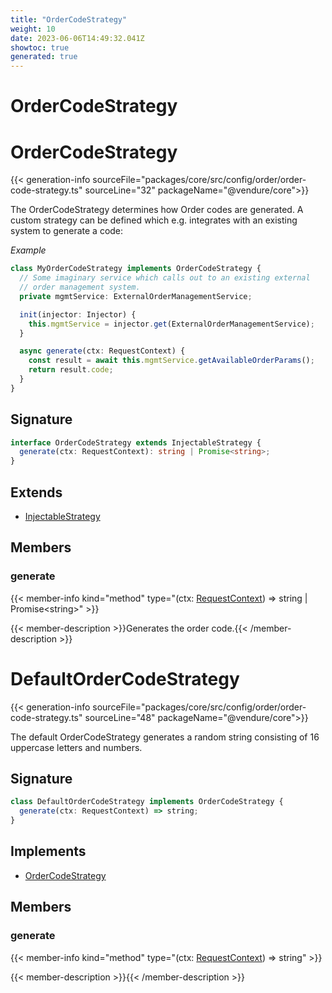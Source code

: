 ```yaml
---
title: "OrderCodeStrategy"
weight: 10
date: 2023-06-06T14:49:32.041Z
showtoc: true
generated: true
---
```

<!-- This file was generated from the Vendure source. Do not modify. Instead, re-run the "docs:build" script -->

# OrderCodeStrategy
<div class="symbol">


# OrderCodeStrategy

{{< generation-info sourceFile="packages/core/src/config/order/order-code-strategy.ts" sourceLine="32" packageName="@vendure/core">}}

The OrderCodeStrategy determines how Order codes are generated.
A custom strategy can be defined which e.g. integrates with an
existing system to generate a code:

*Example*

```TypeScript
class MyOrderCodeStrategy implements OrderCodeStrategy {
  // Some imaginary service which calls out to an existing external
  // order management system.
  private mgmtService: ExternalOrderManagementService;

  init(injector: Injector) {
    this.mgmtService = injector.get(ExternalOrderManagementService);
  }

  async generate(ctx: RequestContext) {
    const result = await this.mgmtService.getAvailableOrderParams();
    return result.code;
  }
}
```

## Signature

```TypeScript
interface OrderCodeStrategy extends InjectableStrategy {
  generate(ctx: RequestContext): string | Promise<string>;
}
```
## Extends

 * <a href='/typescript-api/common/injectable-strategy#injectablestrategy'>InjectableStrategy</a>


## Members

### generate

{{< member-info kind="method" type="(ctx: <a href='/typescript-api/request/request-context#requestcontext'>RequestContext</a>) => string | Promise&#60;string&#62;"  >}}

{{< member-description >}}Generates the order code.{{< /member-description >}}


</div>
<div class="symbol">


# DefaultOrderCodeStrategy

{{< generation-info sourceFile="packages/core/src/config/order/order-code-strategy.ts" sourceLine="48" packageName="@vendure/core">}}

The default OrderCodeStrategy generates a random string consisting
of 16 uppercase letters and numbers.

## Signature

```TypeScript
class DefaultOrderCodeStrategy implements OrderCodeStrategy {
  generate(ctx: RequestContext) => string;
}
```
## Implements

 * <a href='/typescript-api/orders/order-code-strategy#ordercodestrategy'>OrderCodeStrategy</a>


## Members

### generate

{{< member-info kind="method" type="(ctx: <a href='/typescript-api/request/request-context#requestcontext'>RequestContext</a>) => string"  >}}

{{< member-description >}}{{< /member-description >}}


</div>
